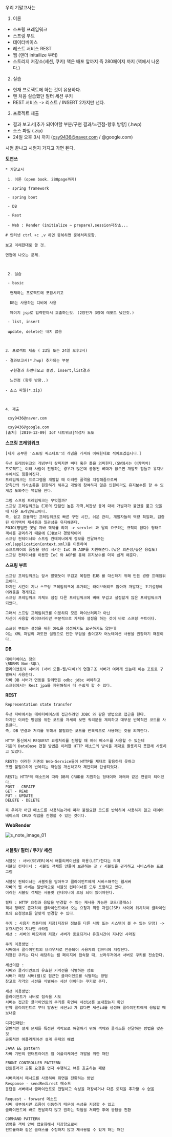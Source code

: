 우리 기말고사는 

1. 이론
  - 스프링 프레임워크
  - 스프링 부트
  - 데이터베이스 
  - 레스트 서비스 REST
  - 웹 (랜더 initailize 부터)
  - 스토리지 저장소(세션, 쿠키)
  책은 배포 앞까지 즉 280페이지 까지 (책에서 나온다.)  

2. 실습
  - 현재 프로젝트에 하는 것이 유용하다.  
  - 맨 처음 실습했던 필터 세션 쿠키
  - REST 서비스 -> 리스트 / INSERT 2가지만 낸다.  
  
3. 프로젝트 제출 
  - 결과 보고서[추가 되어야할 부분/구현 결과/느낀점-향후 방향] (.hwp)
  - 소스 파일 (.zip)
  - 24일 오후 3시 까지 (csy9436@naver.com / @google.com)
  
시험 끝나고 시험지 가지고 가면 된다.    

**도연쓰**
```
* 기말고사

 1. 이론 (open book. 280page까지)

 - spring framework

 - spring boot

 - DB

 - Rest

 - Web : Render (initialize ~ prepare),session저장소...

# 인터넷 ctrl +c ,v 하면 중복하면 중복처리로함.

보고 이해한대로 쓸 것.

면접에 나오는 문제.

​

 2. 실습

 - basic

  현재하는 프로젝트에 포함시키고

  DB는 사용하는 디비에 사용

  페이지 jsp로 입력받아서 호출하는것. (2장인가 3장에 레포트 냈던것.)

 - list, insert 

 update, delete는 내지 않음

​

3. 프로젝트 제출 ( 23일 또는 24일 오후3시)

- 결과보고서(*.hwp) 추가되는 부분

  구현결과 화면나오고 설명, insert,list결과

  느낀점 (향후 방향..)

- 소스 파일(*.zip)

​

4. 제출

 csy9436@naver.com

 csy9436@google.com
[출처] [2019-12-09] IoT 네트워크|작성자 도또
```

**스프링 프레임워크**
```
[제가 공부한 '스프링 퀵스타트'의 개념을 가져와 이해한대로 적어보겠습니다.]

우선 프레임워크의 개념부터 살피자면 뼈대 혹은 틀을 의미한다.(SW에서는 아키텍처)   
프로젝트는 여러 사람이 진행하는 경우가 많은데 공통된 뼈대가 없으면 개발도 힘들고 유지보수에서도 힘들어진다.
프레임워크는 프로그램을 개발할 때 이러한 골격을 지정해줌으로써 
양측간의 의사소통을 원할하게 해주고 개발에 참여하지 않은 인원이라도 유지보수를 할 수 있게끔 도와주는 역할을 한다.  
  
그럼 스프링 프레임워크는 무엇일까?
스프링 프레임워크는 EJB의 단점인 높은 가격,복잡성 등에 대해 개발자가 불만을 품고 있을 때 나온 프레임워크이다.  
즉, 쉽고 효율적인 프레임워크로 빠른 구현 시간, 쉬운 관리, 개발자들의 역량 획일화, 검증된 아키텍처 재사용과 일관성을 유지해준다.  
POJO(평범한 옛날 자바 객체를 의미 -> servlet 과 달리 요구하는 규칙이 없다) 형태로 객체를 관리하기 때문에 EJB보다 경량적이며  
스프링 컨테이너와 스프링 컨테이너에게 정보를 전달해주는 xml(applicationContext.xml)을 이용하여
소프트웨어의 품질을 향상 시키는 IoC 와 AOP를 지원해준다.(낮은 의존성/높은 응집도)
스프링 컨테이너를 이용한 IoC 와 AOP를 통해 유지보수를 더욱 쉽게 해준다.
```
**스프링 부트**
```
스프링 프레임워크는 앞서 말했듯이 무겁고 복잡한 EJB 를 대신하기 위해 만든 경량 프레임워크이다. 
하지만 시간이 지나 스프링 프레임워크에 추가되는 라이브러리도 많아져 개발자는 초기설정에 어려움을 겪게되고 
스프링 프레임워크 자체도 점점 다른 프레임워크에 비해 무겁고 설정할게 많은 프레임워크가 되었다.  
  
그래서 스프링 프레임워크를 이용하되 모든 라이브러리가 아닌 
자신이 사용할 라이브러리만 부분적으로 가져와 설정을 하는 것이 바로 스프링 부트이다.

스프링 부트는 설정을 위한 XML을 생성하지도 요구하지도 않는데
이는 XML 파일의 과도한 설정으로 인한 부담을 줄이고자 어노테이션 사용을 권장하기 때문이다.
```
**DB**
```
데이터베이스 정의
\RDBMS Non-SQL\
클라이언트와 서버와 (서버 모듈-웹/디비)의 연결구조 서버가 여러개 있는데 이는 포트로 구별해서 사용한다. 
자바 DB 서버가 연동을 할려면은 odbc jdbc 써야하고   
스프링에서는 Rest jpa를 지원해줘서 더 손쉽게 할 수 있다.
```
**REST**
```
Representation state transfer

우선 자바에서는 데이터베이스에 접근하려면 JDBC 와 같은 방법으로 접근을 한다.
하지만 이러한 방법을 위한 코드를 자세히 보면 쿼리문을 제외하고 대부분 반복적인 코드를 사용한다. 
즉, DB 연결과 처리를 위해서 불필요한 코드를 반복적으로 사용하는 것을 의미한다.   

HTTP 통신에서 REQUEST 요청처리를 진행할 때 여러 메소드를 사용할 수 있는데  
기존의 DataBase 연결 방법은 이러한 HTTP 메소드의 방식을 제대로 활용하지 못한채 사용하고 있었다.  

REST는 이러한 기존의 Web-Service들이 HTTP를 제대로 활용하지 못하고 
또한 불필요하게 반복되는 작업을 개선하고자 제안되어 탄생되었다.

REST는 HTTP의 메소드에 따라 DB의 CRUD를 지원하는 형태이며 아래와 같은 연결이 되어있다.
POST - CREATE
GET - READ
PUT - UPDATE
DELETE - DELETE

즉 우리가 어떤 메소드를 사용하는가에 따라 불필요한 코드를 반복하여 사용하지 않고 데이터베이스의 CRUD 작업을 진행할 수 있는 것이다.  
```
**WebRender**

![s_note_image_01](https://user-images.githubusercontent.com/50267433/70863086-bff87a80-1f87-11ea-8bb6-99ec4f5e5124.png)

```
```
**서블릿/ 필터 / 쿠키/ 세션**
```
서블릿 : 서버(SEVER)에서 애플리케이션을 허용(LET)한다는 의미
서블릿 컨테이너 : 서블릿 객체를 만들어 보관하는 곳 / 서블릿을 관리하고 서비스하는 프로그램

서블릿 컨테이너는 서블릿을 담아두고 클라이언트에게 서비스해주는 웹서버 
자바의 웹 서버는 일반적으로 서블릿 컨테이너를 모두 포함하고 있다.
이러한 서블릿 객체는 서블릿 컨테이너에 로딩 되어 있어야한다.

필터 : HTTP 요청과 응답을 변경할 수 있는 재사용 가능한 코드(클래스)
객체 형태로 존재하여 클라이언트에서 오는 요청과 최종 자원(JSP) 사이에 위치하여 클라이언트의 요청정보를 알맞게 변경할 수 있다.  

쿠키 : 사용자 컴퓨터에 저장(저장된 정보를 다른 사람 또는 시스템이 볼 수 있는 단점) -> 유효시간이 지나면 사라짐
세션 : 서버의 메모리에 저장/ 서버가 종료되거나 유효시간이 지나면 사라짐

쿠키 이용방법 : 
서버에서 클라이언트의 브라우저로 전송되어 사용자의 컴퓨터에 저장된다.
저장된 쿠키는 다시 해당하는 웹 페이지에 접속할 때, 브라우저에서 서버로 쿠키를 전송한다.

세션이란 : 
서버와 클라이언트의 유효한 커넥션을 식별하는 정보
서버가 해당 서버(웹)로 접근한 클라이언트를 식별하는 방법
참고로 각각의 세션을 식별하는 세션 아이디는 쿠키로 준다.

세션 이용방법:
클라이언트가 서버로 접속을 시도
서버는 접근한 클라이언트의 쿠키를 확인해 세션id를 보내왔는지 확인
만약 클라이언트로 부터 발송된 세션id 가 없다면 세션id를 생성해 클라이언트에게 응답할 때 보내줌

디자인패턴:
일반적인 설계 문제를 특정한 맥락으로 해결하기 위해 객체와 클래스를 전달하는 방법을 맞춘것
공통적인 애플리케이션 설계 문제의 해법

JAVA EE pattern
자바 기반의 엔터프라이즈 웹 어플리케이션 개발을 위한 패턴

FRONT CONTROLLER PATTERN
컨트롤러가 공통 요청을 먼저 수행하고 뷰를 호출하는 패턴

서버측에서 메서드를 사용하여 화면을 전환하는 방법
Response - sendRedirect 메소드
응답을 서버에서 클라이언트로 전달하고 속성을 저장하거나 다른 로직을 추가할 수 없음

Request - forward 메소드
서버 내부에서만 흐름이 이동하기 때문에 속성을 저장할 수 있고   
클라이언트에 바로 전달하지 않고 원하는 작업을 처리한 후에 응답을 전환

COMMAND PATTERN
명령을 객체 안에 캡슐화해서 저장함으로써  
컨트롤러와 같은 클래스를 수정하지 않고 재사용할 수 있게 하는 패턴
```
